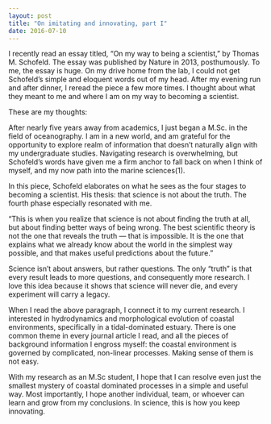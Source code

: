 ```yaml
---
layout: post
title: "On imitating and innovating, part I"
date: 2016-07-10
---
```


I recently read an essay titled, “On my way to being a scientist,” by Thomas M. Schofeld. The essay was published by Nature in 2013, posthumously. To me, the essay is huge. On my drive home from the lab, I could not get Schofeld’s simple and eloquent words out of my head. After my evening run and after dinner, I reread the piece a few more times. I thought about what they meant to me and where I am on my way to becoming a scientist. 

These are my thoughts:

After nearly five years away from academics, I just began a M.Sc. in the field of oceanography. I am in a new world, and am grateful for the opportunity to explore realm of information that doesn’t naturally align with my undergraduate studies. Navigating research is overwhelming, but Schofeld’s words have given me a firm anchor to fall back on when I think of myself, and my now path into the marine sciences(1). 

In this piece, Schofeld elaborates on what he sees as the four stages to becoming a scientist. His thesis: that science is not about the truth. The fourth phase especially resonated with me.

“This is when you realize that science is not about finding the truth at all, but about finding better ways of being wrong. The best scientific theory is not the one that reveals the truth — that is impossible. It is the one that explains what we already know about the world in the simplest way possible, and that makes useful predictions about the future.”

Science isn’t about answers, but rather questions. The only “truth” is that every result leads to more questions, and consequently more research. I love this idea because it shows that science will never die, and every experiment will carry a legacy.

When I read the above paragraph, I connect it to my current research. I interested in hydrodynamics and morphological evolution of coastal environments, specifically in a tidal-dominated estuary. There is one common theme in every journal article I read, and all the pieces of background information I engross myself: the coastal environment is governed by complicated, non-linear processes. Making sense of them is not easy.

With my research as an M.Sc student, I hope that I can resolve even just the smallest mystery of coastal dominated processes in a simple and useful way. Most importantly, I hope another individual, team, or whoever can learn and grow from my conclusions. In science, this is how you keep innovating. 
